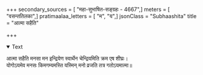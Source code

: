+++
secondary_sources = [ "महा-सुभाषित-सङ्ग्रहः - 4667",]
meters = [ "वसन्ततिलका",]
pratimaalaa_letters = [ "म", "य",]
jsonClass = "Subhaashita"
title = "आत्मा सहैति"

+++

<details open><summary>Text</summary>

आत्मा सहैति मनसा मन इन्द्रियेण स्वार्थेन चेन्द्रियमिति क्रम एष शीघ्रः।  
योगोऽयमेव मनसः किमगम्यमस्ति यस्मिन् मनो व्रजति तत्र गतोऽयमात्मा॥
</details>
